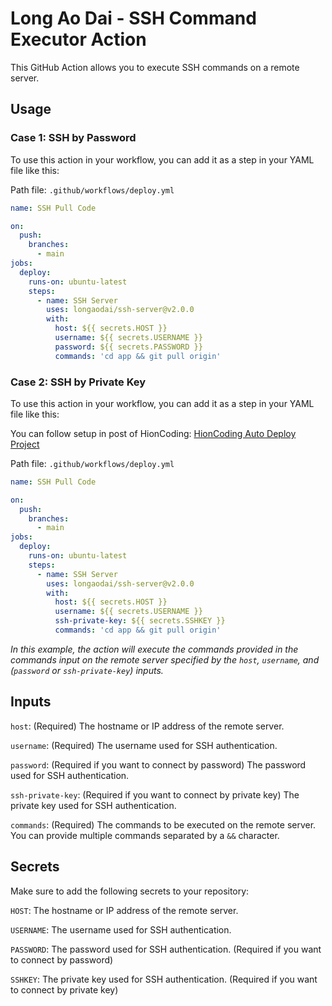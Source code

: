 # Long Ao Dai - SSH Command Executor Action

This GitHub Action allows you to execute SSH commands on a remote server.

## Usage

### **Case 1:** SSH by Password

To use this action in your workflow, you can add it as a step in your YAML file like this:

Path file: `.github/workflows/deploy.yml`
```yaml
name: SSH Pull Code

on:
  push:
    branches:
      - main
jobs:
  deploy:
    runs-on: ubuntu-latest
    steps:
      - name: SSH Server
        uses: longaodai/ssh-server@v2.0.0
        with:
          host: ${{ secrets.HOST }}
          username: ${{ secrets.USERNAME }}
          password: ${{ secrets.PASSWORD }}
          commands: 'cd app && git pull origin'
```

### **Case 2:** SSH by Private Key

To use this action in your workflow, you can add it as a step in your YAML file like this:

You can follow setup in post of HionCoding: [HionCoding Auto Deploy Project](https://hioncoding.com/post/auto-deployment-with-github-actions-for-cpanel-vps)

Path file: `.github/workflows/deploy.yml`
```yaml
name: SSH Pull Code

on:
  push:
    branches:
      - main
jobs:
  deploy:
    runs-on: ubuntu-latest
    steps:
      - name: SSH Server
        uses: longaodai/ssh-server@v2.0.0
        with:
          host: ${{ secrets.HOST }}
          username: ${{ secrets.USERNAME }}
          ssh-private-key: ${{ secrets.SSHKEY }}
          commands: 'cd app && git pull origin'
```
 _In this example, the action will execute the commands provided in the commands input on the remote server specified by the `host`, `username`, and (`password` or `ssh-private-key`) inputs._
## Inputs
`host`: (Required) The hostname or IP address of the remote server.

`username`: (Required) The username used for SSH authentication.

`password`: (Required if you want to connect by password) The password used for SSH authentication.

`ssh-private-key`: (Required if you want to connect by private key) The private key used for SSH authentication.

`commands`: (Required) The commands to be executed on the remote server. You can provide multiple commands separated by a `&&` character.

## Secrets

Make sure to add the following secrets to your repository:

`HOST`: The hostname or IP address of the remote server.

`USERNAME`: The username used for SSH authentication.

`PASSWORD`: The password used for SSH authentication. (Required if you want to connect by password)

`SSHKEY`: The private key used for SSH authentication. (Required if you want to connect by private key)
